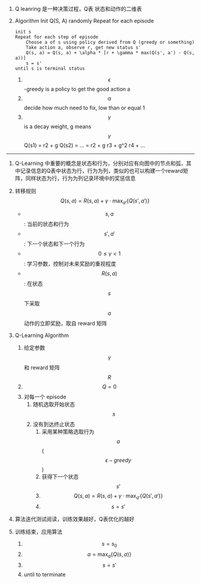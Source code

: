 1. Q leanring 是一种决策过程，Q表
    状态和动作的二维表

2. Algorithm
    Init Q(S, A) randomly
    Repeat for each episode

    ```
    init s
    Repeat for each step of episode
        Choose a of s using policy derived from Q (greedy or something)
        Take action a, observe r, get new status s'
        Q(s, a) = Q(s, a) + \alpha * [r + \gamma * max(Q(s', a') - Q(s, a))]
        s = s'
    until s is terminal status
    ```

    1. $$\epsilon$$ -greedy is a policy to get the good action a
    2. $$\alpha$$ decide how much need to fix, low than or equal 1
    3. $$\gamma$$ is a decay weight, g means $$\gamma$$
        Q(s1) = r2 + g Q(s2) = ... = r2 + g r3 + g^2 r4 + ...


---

1. Q-Learning 中重要的概念是状态和行为，分别对应有向图中的节点和弧，其中记录信息的Q表中状态为行，行为为列，类似的也可以构建一个reward矩阵，同样状态为行，行为为列记录环境中的奖惩信息

2. 转移规则
   $$
   Q(s,a)=R(s,a) + \gamma \cdot \max_{a'}\{Q(s',a')\}
   $$

   * $$s, a$$: 当前的状态和行为
   * $$s',a'$$: 下一个状态和下一个行为
   * $$0\leq\gamma<1$$: 学习参数，控制对未来奖励的重视程度
   * $$R(s,a)$$: 在状态 $$s$$ 下采取 $$a$$ 动作的立即奖励，取自 reward 矩阵

3. Q-Learning Algorithm

   1. 给定参数 $$\gamma$$ 和 reward 矩阵 $$R$$
   2. $$Q=0$$
   3. 对每一个 episode
      1. 随机选取开始状态 $$s$$
      2. 没有到达终止状态
         1. 采用某种策略选取行为 $$a$$ ($$\epsilon-greedy$$)
         2. 获得下一个状态 $$s'$$
         3. $$Q(s,a)=R(s,a) + \gamma \cdot \max_{a'}\{Q(s',a')\}$$
         4. $$s=s'$$

4. 算法迭代测试阅读，训练效果越好，Q表优化的越好

5. 训练结束，应用算法

   1. $$s=s_0$$
   2. $$a = \max_{a}\{Q(s,a)\}$$
   3. $$s=s'$$
   4. until to terminate